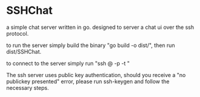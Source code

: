 # SSHChat
a simple chat server written in go. designed to server a chat ui over the ssh protocol.

to run the server simply build the binary "go build -o dist/", then run dist/SSHChat.

to connect to the server simply run "ssh <user>@<server> -p <port> -t <room>"
  
The ssh server uses public key authentication, should you receive a "no publickey presented" error, please run ssh-keygen and follow the necessary steps.

